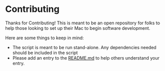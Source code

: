 # Contributing

Thanks for Contributing! This is meant to be an open repository for folks to help those looking to set up their Mac to begin software development.

Here are some things to keep in mind:
* The script is meant to be run stand-alone. Any dependencies needed should be included in the script
* Please add an entry to the [README.md](README.md) to help others understand your entry.
